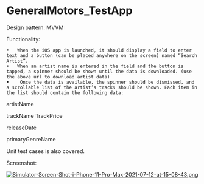 # GeneralMotors_TestApp

Design pattern: MVVM

Functionality:

	•	When the iOS app is launched, it should display a field to enter text and a button (can be placed anywhere on the screen) named “Search Artist”. 
	•	When an artist name is entered in the field and the button is tapped, a spinner should be shown until the data is downloaded. (use the above url to download artist data)
	•	 Once the data is available, the spinner should be dismissed, and a scrollable list of the artist’s tracks should be shown. Each item in the list should contain the following data:

artistName

trackName                                                  TrackPrice

releaseDate

primaryGenreName

Unit test cases is also covered.

Screenshot:


[![Simulator-Screen-Shot-i-Phone-11-Pro-Max-2021-07-12-at-15-08-43.png](https://i.postimg.cc/DfPZ7Qbf/Simulator-Screen-Shot-i-Phone-11-Pro-Max-2021-07-12-at-15-08-43.png)](https://postimg.cc/SjjqrMrH)
